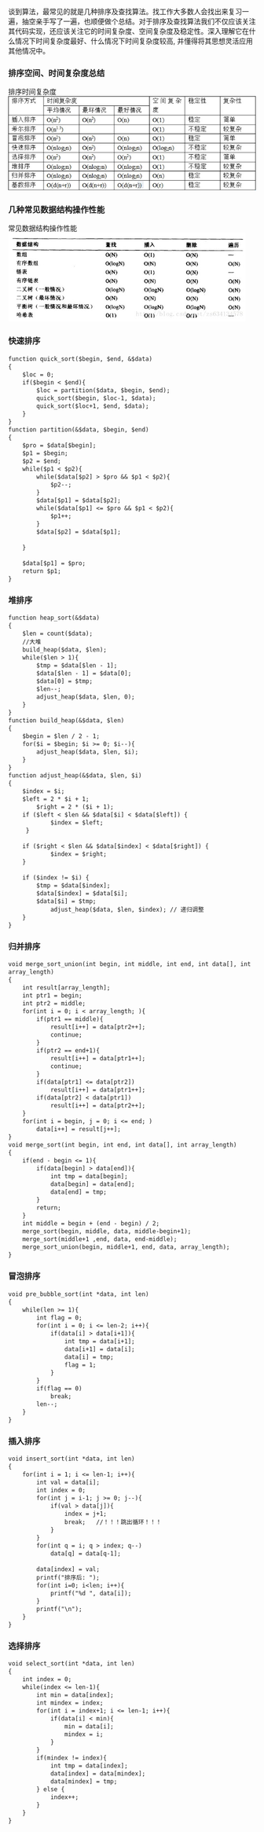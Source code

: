 谈到算法，最常见的就是几种排序及查找算法。找工作大多数人会找出来复习一遍，抽空亲手写了一遍，也顺便做个总结。对于排序及查找算法我们不仅应该关注其代码实现，还应该关注它的时间复杂度、空间复杂度及稳定性。深入理解它在什么情况下时间复杂度最好、什么情况下时间复杂度较高, 并懂得将其思想灵活应用其他情况中。

### 排序空间、时间复杂度总结
排序时间复杂度 ![排序算法复杂度对比](https://raw.githubusercontent.com/gokerwin/blog_meta/master/images/%E6%8E%92%E5%BA%8F%E7%AE%97%E6%B3%95%E5%A4%8D%E6%9D%82%E5%BA%A6%E5%AF%B9%E6%AF%94.jpg)
### 几种常见数据结构操作性能
常见数据结构操作性能 ![数据结构性能对比](https://raw.githubusercontent.com/gokerwin/blog_meta/master/images/%E6%95%B0%E6%8D%AE%E7%BB%93%E6%9E%84%E6%80%A7%E8%83%BD%E5%AF%B9%E6%AF%94.jpg)

### 快速排序
```
function quick_sort($begin, $end, &$data)
{
	$loc = 0;
	if($begin < $end){
		$loc = partition($data, $begin, $end);
		quick_sort($begin, $loc-1, $data);
		quick_sort($loc+1, $end, $data);
	}
}
function partition(&$data, $begin, $end)
{
	$pro = $data[$begin];
	$p1 = $begin;
	$p2 = $end;
	while($p1 < $p2){
		while($data[$p2] > $pro && $p1 < $p2){
			$p2--;
		}
		$data[$p1] = $data[$p2];
		while($data[$p1] <= $pro && $p1 < $p2){
			$p1++;
		}
		$data[$p2] = $data[$p1];
		
	}
	
	$data[$p1] = $pro;
	return $p1;
}
```

### 堆排序
```
function heap_sort(&$data)
{
	$len = count($data);
	//大堆
	build_heap($data, $len);
	while($len > 1){
		$tmp = $data[$len - 1];
		$data[$len - 1] = $data[0];
		$data[0] = $tmp;
		$len--;
		adjust_heap($data, $len, 0);
	}
}
function build_heap(&$data, $len)
{
	$begin = $len / 2 - 1;
	for($i = $begin; $i >= 0; $i--){
		adjust_heap($data, $len, $i);
	}
}
function adjust_heap(&$data, $len, $i)
{
	$index = $i;
	$left = 2 * $i + 1;
        $right = 2 * ($i + 1);
  	if ($left < $len && $data[$i] < $data[$left]) {
        	$index = $left;
 	 }
	
	if ($right < $len && $data[$index] < $data[$right]) {
        	$index = $right;
  	}
 	
	if ($index != $i) {
		$tmp = $data[$index];
		$data[$index] = $data[$i];
		$data[$i] = $tmp;
    		adjust_heap($data, $len, $index); // 递归调整
  	}      
}
```

### 归并排序
```
void merge_sort_union(int begin, int middle, int end, int data[], int array_length)
{
	int result[array_length];
	int ptr1 = begin; 
	int ptr2 = middle;
	for(int i = 0; i < array_length; ){
		if(ptr1 == middle){
			result[i++] = data[ptr2++];
			continue;
		}
		if(ptr2 == end+1){
			result[i++] = data[ptr1++];
			continue;
		}
		if(data[ptr1] <= data[ptr2])
			result[i++] = data[ptr1++];
		if(data[ptr2] < data[ptr1])
			result[i++] = data[ptr2++];
	}
	for(int i = begin, j = 0; i <= end; )
		data[i++] = result[j++];
}
void merge_sort(int begin, int end, int data[], int array_length)
{
	if(end - begin <= 1){
		if(data[begin] > data[end]){
	    	int tmp = data[begin];
	    	data[begin] = data[end];
	    	data[end] = tmp;
		}
		return;
	}
	int middle = begin + (end - begin) / 2;
	merge_sort(begin, middle, data, middle-begin+1);
    merge_sort(middle+1 ,end, data, end-middle);
    merge_sort_union(begin, middle+1, end, data, array_length);
}
```

### 冒泡排序
```
void pre_bubble_sort(int *data, int len)
{
	while(len >= 1){
		int flag = 0;
		for(int i = 0; i <= len-2; i++){
			if(data[i] > data[i+1]){
				int tmp = data[i+1];
				data[i+1] = data[i];
				data[i] = tmp;
				flag = 1;
			}
		}
		if(flag == 0)
			break;
		len--;
	}
}
```

### 插入排序
```
void insert_sort(int *data, int len)
{
	for(int i = 1; i <= len-1; i++){
		int val = data[i];
		int index = 0;
		for(int j = i-1; j >= 0; j--){
			if(val > data[j]){
				index = j+1;
				break;   //！！！跳出循环！！！
			}
		}
		for(int q = i; q > index; q--)
			data[q] = data[q-1];
		
		data[index] = val;
		printf("排序后: ");
		for(int i=0; i<len; i++){
			printf("%d ", data[i]);
		}
		printf("\n");
	}
}
```

### 选择排序
```
void select_sort(int *data, int len)
{
	int index = 0;
	while(index <= len-1){
		int min = data[index];
		int mindex = index;
		for(int i = index+1; i <= len-1; i++){
			if(data[i] < min){
				min = data[i];
				mindex = i;
			}
		}
		if(mindex != index){
			int tmp = data[index];
			data[index] = data[mindex];
			data[mindex] = tmp;
		} else {
			index++;
		}
	}
}
```

